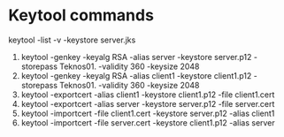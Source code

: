# Keytool commands

keytool -list -v -keystore server.jks

1. keytool -genkey -keyalg RSA -alias server -keystore server.p12 -storepass Teknos01. -validity 360 -keysize 2048
2. keytool -genkey -keyalg RSA -alias client1 -keystore client1.p12 -storepass Teknos01. -validity 360 -keysize 2048 
3. keytool -exportcert -alias client1 -keystore client1.p12 -file client1.cert
4. keytool -exportcert -alias server -keystore server.p12 -file server.cert
5. keytool -importcert -file client1.cert -keystore server.p12 -alias client1
6. keytool -importcert -file server.cert -keystore client1.p12 -alias server
